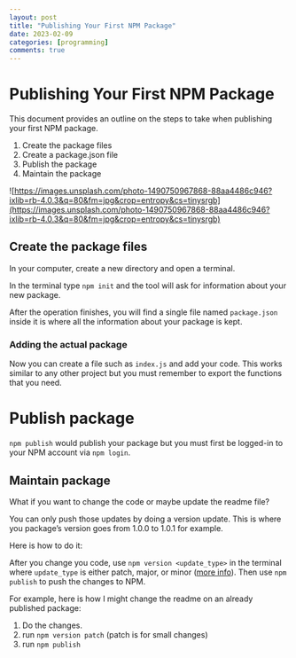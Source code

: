 ```yaml
---
layout: post
title: "Publishing Your First NPM Package"
date: 2023-02-09
categories: [programming]
comments: true
---
```

# Publishing Your First NPM Package

This document provides an outline on the steps to take when publishing your first NPM package.

1. Create the package files
2. Create a package.json file
3. Publish the package
4. Maintain the package

![https://images.unsplash.com/photo-1490750967868-88aa4486c946?ixlib=rb-4.0.3&q=80&fm=jpg&crop=entropy&cs=tinysrgb](https://images.unsplash.com/photo-1490750967868-88aa4486c946?ixlib=rb-4.0.3&q=80&fm=jpg&crop=entropy&cs=tinysrgb)

## Create the package files

In your computer, create a new directory and open a terminal.

In the terminal type `npm init` and the tool will ask for information about your new package.

After the operation finishes, you will find a single file named `package.json` inside it is where all the information about your package is kept.

### Adding the actual package

Now you can create a file such as `index.js` and add your code. This works similar to any other project but you must remember to export the functions that you need.

# Publish package

`npm publish` would publish your package but you must first be logged-in to your NPM account via `npm login`.

## Maintain package

What if you want to change the code or maybe update the readme file?

You can only push those updates by doing a version update. This is where you package’s version goes from 1.0.0 to 1.0.1 for example.

Here is how to do it:

After you change you code, use `npm version <update_type>` in the terminal where `update_type` is either patch, major, or minor ([more info](https://docs.npmjs.com/about-semantic-versioning)). Then use `npm publish` to push the changes to NPM.

For example, here is how I might change the readme on an already published package:

1. Do the changes.
2. run `npm version patch` (patch is for small changes)
3. run `npm publish`
